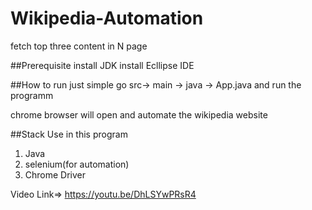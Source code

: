 # Wikipedia-Automation
fetch top three content in N page


##Prerequisite
install JDK
install Ecllipse IDE


##How to run
just simple go src-> main -> java -> App.java and run the programm

chrome browser will open and automate the wikipedia website

##Stack Use in this program
1. Java
2. selenium(for automation)
3. Chrome Driver


Video Link=> https://youtu.be/DhLSYwPRsR4

